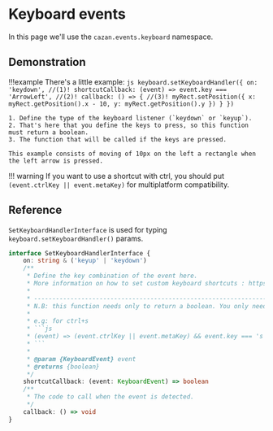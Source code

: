 # Keyboard events

In this page we'll use the ``cazan.events.keyboard`` namespace.

## Demonstration

!!!example
    There's a little example:
    ````js
    keyboard.setKeyboardHandler({
        on: 'keydown', //(1)!
        shortcutCallback: (event) => event.key === 'ArrowLeft', //(2)!
        callback: () => { //(3)!
            myRect.setPosition({
                x: myRect.getPosition().x - 10,
                y: myRect.getPosition().y
            })
        }
    })
    ````

    1. Define the type of the keyboard listener (`keydown` or `keyup`).
    2. That's here that you define the keys to press, so this function must return a boolean.
    3. The function that will be called if the keys are pressed.

    This example consists of moving of 10px on the left a rectangle when the left arrow is pressed.

!!! warning
    If you want to use a shortcut with ctrl, you should put ``(event.ctrlKey || event.metaKey)`` for multiplatform compatibility.


## Reference

``SetKeyboardHandlerInterface`` is used for typing ``keyboard.setKeyboardHandler()`` params.

````ts
interface SetKeyboardHandlerInterface {
    on: string & ('keyup' | 'keydown')
    /**
     * Define the key combination of the event here.
     * More information on how to set custom keyboard shortcuts : https://stackoverflow.com/a/60279187/21402860
     *
     * ------------------------------------------------------------------------------------------
     * N.B: this function needs only to return a boolean. You only need to set a condition in it.
     *
     * e.g: for ctrl+s
     * ```js
     * (event) => (event.ctrlKey || event.metaKey) && event.key === 's'
     * ```
     *
     * @param {KeyboardEvent} event
     * @returns {boolean}
     */
    shortcutCallback: (event: KeyboardEvent) => boolean
    /**
     * The code to call when the event is detected.
     */
    callback: () => void
}
````

